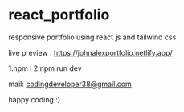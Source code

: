 # react_portfolio
responsive portfolio using react js and tailwind css

live preview : https://johnalexportfolio.netlify.app/

1.npm i
2.npm run dev

mail: codingdeveloper38@gmail.com

happy coding :)
